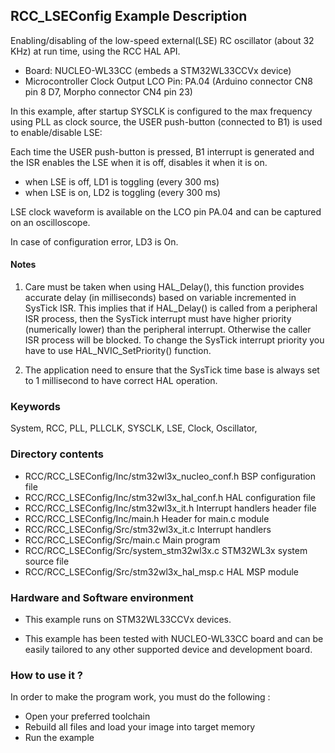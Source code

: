 ## <b>RCC_LSEConfig Example Description</b>

Enabling/disabling of the low-speed external(LSE) RC oscillator (about 32 KHz) at run time, using the RCC HAL API.

   - Board: NUCLEO-WL33CC (embeds a STM32WL33CCVx device)
   - Microcontroller Clock Output LCO Pin: PA.04  (Arduino connector CN8 pin 8 D7, Morpho connector CN4 pin 23)

In this example, after startup SYSCLK is configured to the max frequency using
PLL as clock source, the USER push-button (connected to B1)
is used to enable/disable LSE:

Each time the USER push-button is pressed, B1 interrupt is generated and the ISR
enables the LSE when it is off, disables it when it is on.

- when LSE is off, LD1 is toggling (every 300 ms)
- when LSE is on, LD2 is toggling (every 300 ms)

LSE clock waveform is available on the LCO pin PA.04 and can be captured
on an oscilloscope.


In case of configuration error, LD3 is On.

#### <b>Notes</b>

 1. Care must be taken when using HAL_Delay(), this function provides accurate delay (in milliseconds)
    based on variable incremented in SysTick ISR. This implies that if HAL_Delay() is called from
    a peripheral ISR process, then the SysTick interrupt must have higher priority (numerically lower)
    than the peripheral interrupt. Otherwise the caller ISR process will be blocked.
    To change the SysTick interrupt priority you have to use HAL_NVIC_SetPriority() function.

 2. The application need to ensure that the SysTick time base is always set to 1 millisecond
    to have correct HAL operation.

### <b>Keywords</b>

System, RCC, PLL, PLLCLK, SYSCLK, LSE, Clock, Oscillator,

### <b>Directory contents</b>

  - RCC/RCC_LSEConfig/Inc/stm32wl3x_nucleo_conf.h     BSP configuration file
  - RCC/RCC_LSEConfig/Inc/stm32wl3x_hal_conf.h    HAL configuration file
  - RCC/RCC_LSEConfig/Inc/stm32wl3x_it.h          Interrupt handlers header file
  - RCC/RCC_LSEConfig/Inc/main.h                        Header for main.c module
  - RCC/RCC_LSEConfig/Src/stm32wl3x_it.c          Interrupt handlers
  - RCC/RCC_LSEConfig/Src/main.c                        Main program
  - RCC/RCC_LSEConfig/Src/system_stm32wl3x.c      STM32WL3x system source file
  - RCC/RCC_LSEConfig/Src/stm32wl3x_hal_msp.c     HAL MSP module

### <b>Hardware and Software environment</b>

  - This example runs on STM32WL33CCVx devices.

  - This example has been tested with NUCLEO-WL33CC
    board and can be easily tailored to any other supported device
    and development board.

### <b>How to use it ?</b>

In order to make the program work, you must do the following :

 - Open your preferred toolchain
 - Rebuild all files and load your image into target memory
 - Run the example

